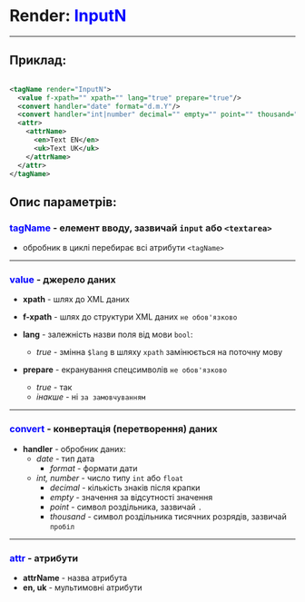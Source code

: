 # Render: <span style="color:blue">InputN</span>

___

## Приклад:

```xml

<tagName render="InputN">
  <value f-xpath="" xpath="" lang="true" prepare="true"/>
  <convert handler="date" format="d.m.Y"/>
  <convert handler="int|number" decimal="" empty="" point="" thousand=" "/>
  <attr>
    <attrName>
      <en>Text EN</en>
      <uk>Text UK</uk>
    </attrName>
  </attr>
</tagName>

```

## Опис параметрів:

### <span style="color:blue">tagName</span> - елемент вводу, зазвичай `input` або `<textarea>`

- обробник в циклі перебирає всі атрибути `<tagName>`

___ 

### <span style="color:blue">value</span> - джерело даних

- **xpath** - шлях до XML даних


- **f-xpath** - шлях до структури XML даних `не обов'язково`


- **lang** - залежність назви поля від мови `bool`:
    - *true* - змінна `$lang` в шляху `xpath` замінюється на поточну
      мову


- **prepare** - екранування спецсимволів `не обов'язково`
    - *true* - так
    - *інакше* - ні `за замовчуванням`

___ 

### <span style="color:blue">convert</span> - конвертація (перетворення) даних

- **handler** - обробник даних:
    - *date* - тип дата
        - *format* - формати дати
    - *int, number* - число типу `int` або `float`
        - *decimal* - кількість знаків після крапки
        - *empty* - значення за відсутності значення
        - *point* - символ роздільника, зазвичай `.`
        - *thousand* - символ роздільника тисячних розрядів, зазвичай `пробіл`

___

### <span style="color:blue">attr</span> - атрибути

- **attrName** - назва атрибута
- **en, uk** - мультимовні атрибути